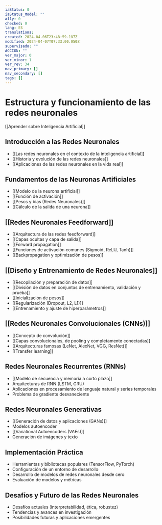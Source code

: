 ```yaml
---
iaStatus: 0
iaStatus_Model: ""
a11y: 0
checked: 0
lang: ES
translations: 
created: 2024-04-06T23:48:59.187Z
modified: 2024-04-07T07:33:00.050Z
supervisado: ""
ACCION: ""
ver_major: 0
ver_minor: 1
ver_rev: 34
nav_primary: []
nav_secondary: []
tags: []
---
```

# Estructura y funcionamiento de las  redes neuronales

[[Aprender sobre Inteligencia Artificial]]

## Introducción a las Redes Neuronales

* [[Las redes neuronales en el contexto de la inteligencia artificial]]
* [[Historia y evolución de las redes neuronales]]
* [[Aplicaciones de las redes neuronales en la vida real]]

## Fundamentos de las Neuronas Artificiales

* [[Modelo de la neurona artificial]]
* [[Función de activación]]
* [[Pesos y bias (Redes Neuronales)]]
* [[Cálculo de la salida de una neurona]]

## [[Redes Neuronales Feedforward]]

* [[Arquitectura de las redes feedforward]]
* [[Capas ocultas y capa de salida]]
* [[Forward propagation]]
* [[Funciones de activación comunes (Sigmoid, ReLU, Tanh)]]
* [[Backpropagation y optimización de pesos]]

## [[Diseño y Entrenamiento de Redes Neuronales]]

* [[Recopilación y preparación de datos]]
* [[División de datos en conjuntos de entrenamiento, validación y prueba]]
* [[Inicialización de pesos]]
* [[Regularización (Dropout, L2, L1)]]
* [[Entrenamiento y ajuste de hiperparámetros]]

## [[Redes Neuronales Convolucionales (CNNs)]]

* [[Concepto de convolución]]
* [[Capas convolucionales, de pooling y completamente conectadas]]
* [[Arquitecturas famosas (LeNet, AlexNet, VGG, ResNet)]]
* [[Transfer learning]]

## Redes Neuronales Recurrentes (RNNs)

* [[Modelo de secuencia y memoria a corto plazo]]
* Arquitecturas de RNN (LSTM, GRU)
* Aplicaciones en procesamiento de lenguaje natural y series temporales
* Problema de gradiente desvaneciente

## Redes Neuronales Generativas

* [[Generación de datos y aplicaciones (GANs)]]
* Modelos autoencoder
* [[Variational Autoencoders (VAEs)]]
* Generación de imágenes y texto

## Implementación Práctica

* Herramientas y bibliotecas populares (TensorFlow, PyTorch)
* Configuración de un entorno de desarrollo
* Desarrollo de modelos de redes neuronales desde cero
* Evaluación de modelos y métricas

## Desafíos y Futuro de las Redes Neuronales

* Desafíos actuales (interpretabilidad, ética, robustez)
* Tendencias y avances en investigación
* Posibilidades futuras y aplicaciones emergentes

